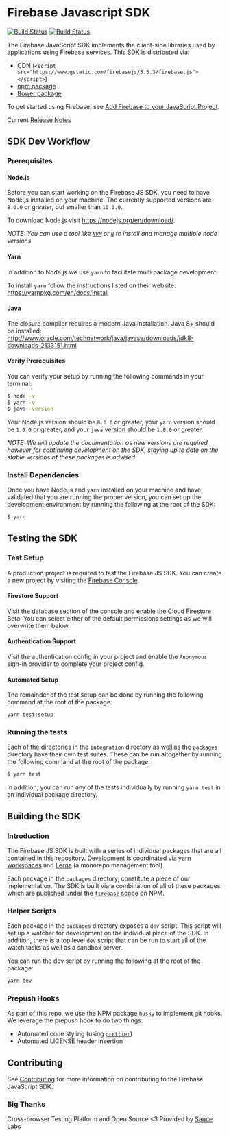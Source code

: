 # Firebase Javascript SDK

<!-- BADGES -->
[![Build Status](https://travis-ci.org/firebase/firebase-js-sdk.svg?branch=master)](https://travis-ci.org/firebase/firebase-js-sdk)
[![Build Status](https://saucelabs.com/buildstatus/firebase-oss)](https://saucelabs.com/u/firebase-oss)
<!-- END BADGES -->

The Firebase JavaScript SDK implements the client-side libraries used by
applications using Firebase services. This SDK is distributed via:

- CDN (`<script src="https://www.gstatic.com/firebasejs/5.5.3/firebase.js"></script>`)
- [npm package](https://www.npmjs.com/package/firebase)
- [Bower package](https://github.com/firebase/firebase-bower)

To get started using Firebase, see
[Add Firebase to your JavaScript Project](https://firebase.google.com/docs/web/setup).

Current [Release Notes](https://firebase.google.com/support/release-notes/js)

## SDK Dev Workflow

### Prerequisites

#### Node.js

Before you can start working on the Firebase JS SDK, you need to have Node.js
installed on your machine. The currently supported versions are `8.0.0` or greater,
but smaller than `10.0.0`.

To download Node.js visit https://nodejs.org/en/download/.

_NOTE: You can use a tool like [`NVM`](https://github.com/creationix/nvm)
or [`N`](https://github.com/tj/n) to install and manage multiple node versions_

#### Yarn

In addition to Node.js we use `yarn` to facilitate multi package development.

To install `yarn` follow the instructions listed on their website: 
https://yarnpkg.com/en/docs/install

#### Java

The closure compiler requires a modern Java installation. Java 8+ should be installed: http://www.oracle.com/technetwork/java/javase/downloads/jdk8-downloads-2133151.html

#### Verify Prerequisites

You can verify your setup by running the following commands in your terminal:

```bash
$ node -v
$ yarn -v
$ java -version
```

Your Node.js version should be `8.0.0` or greater, your `yarn` version should
be `1.0.0` or greater, and your `java` version should be `1.8.0` or greater.

_NOTE: We will update the documentation as new versions are required, however
for continuing development on the SDK, staying up to date on the stable versions
of these packages is advised_

### Install Dependencies

Once you have Node.js and `yarn` installed on your machine and have validated
that you are running the proper version, you can set up the development environment
by running the following at the root of the SDK:

```bash
$ yarn
```

## Testing the SDK

### Test Setup

A production project is required to test the Firebase JS SDK. You can create a
new project by visiting the [Firebase Console](https://console.firebase.google.com/).

#### Firestore Support

Visit the database section of the console and enable the Cloud Firestore Beta.
You can select either of the default permissions settings as we will overwrite
them below.

#### Authentication Support

Visit the authentication config in your project and enable the `Anonymous` 
sign-in provider to complete your project config.

#### Automated Setup

The remainder of the test setup can be done by running the following command at
the root of the package:

```bash
yarn test:setup
```

### Running the tests

Each of the directories in the `integration` directory as well as the `packages`
directory have their own test suites. These can be run altogether by running the
following command at the root of the package:

```bash
$ yarn test
```

In addition, you can run any of the tests individually by running `yarn test` in
an individual package directory.

## Building the SDK

### Introduction

The Firebase JS SDK is built with a series of individual packages that are all
contained in this repository. Development is coordinated via [yarn 
workspaces](https://yarnpkg.com/blog/2017/08/02/introducing-workspaces/) and 
[Lerna](https://lernajs.io/) (a monorepo management tool).

Each package in the `packages` directory, constitute a piece of our
implementation. The SDK is built via a combination of all of these packages
which are published under the [`firebase` 
scope](https://www.npmjs.com/search?q=scope%3Afirebase) on NPM.

### Helper Scripts

Each package in the `packages` directory exposes a `dev` script. This script
will set up a watcher for development on the individual piece of the SDK. In
addition, there is a top level `dev` script that can be run to start all of the
watch tasks as well as a sandbox server.

You can run the dev script by running the following at the root of the package:

```bash
yarn dev
```

### Prepush Hooks

As part of this repo, we use the NPM package [`husky`](https://npm.im/husky) to 
implement git hooks. We leverage the prepush hook to do two things:

- Automated code styling (using [`prettier`](https://npm.im/prettier))
- Automated LICENSE header insertion

## Contributing

See [Contributing](./CONTRIBUTING.md) for more information on contributing to the Firebase
JavaScript SDK.

### Big Thanks

Cross-browser Testing Platform and Open Source <3 Provided by [Sauce Labs][homepage]

[homepage]: https://saucelabs.com
